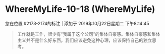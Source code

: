 # WhereMyLife-10-18 (WhereMyLife)

您在位置 #2173-2174的标注 | 添加于 2019年10月22日星期二 下午8:14:45

>工作就是工作，很少有“我属于这个公司”的集体自豪感。集体自豪感和集体主义并不是什么好东西，我们应该避免这种心理，应该保持自己的独立思考。